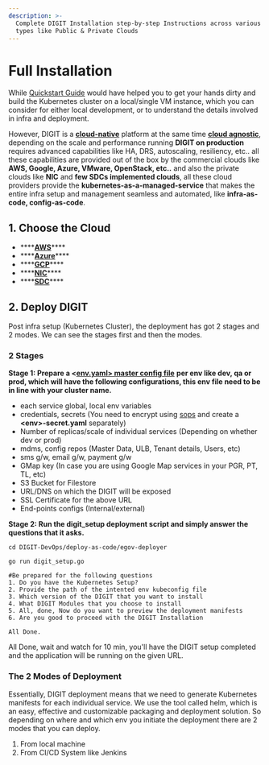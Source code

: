 ```yaml
---
description: >-
  Complete DIGIT Installation step-by-step Instructions across various Infra
  types like Public & Private Clouds
---
```


# Full Installation

While [Quickstart Guide](../quickstart.md) would have helped you to get your hands dirty and build the Kubernetes cluster on a local/single VM instance, which you can consider for either local development, or to understand the details involved in infra and deployment.

 However, DIGIT is a [**cloud-native**](https://www.appdynamics.com/topics/what-is-cloud-native-architecture#~3-challenges) platform at the same time [**cloud agnostic**](https://looker.com/definitions/cloud-agnostic#:~:text=Cloud%2Dagnostic%20platforms%20are%20environments,different%20features%20and%20price%20structures.), depending on the scale and performance running **DIGIT on production** requires advanced capabilities like HA, DRS, autoscaling, resiliency, etc.. all these capabilities are provided out of the box by the commercial clouds like **AWS, Google, Azure, VMware, OpenStack, etc..** and also the private clouds like **NIC** and **few SDCs implemented clouds**, all these cloud providers provide the **kubernetes-as-a-managed-service** that makes the entire infra setup and management seamless and automated, like **infra-as-code, config-as-code**. 

## 1. Choose the Cloud

* \*\*\*\*[**AWS**](on-aws.md)\*\*\*\*
* \*\*\*\*[**Azure**](on-azure.md)\*\*\*\*
* \*\*\*\*[**GCP**](on-gcp.md)\*\*\*\*
* \*\*\*\*[**NIC**](on-nic.md)\*\*\*\*
* \*\*\*\*[**SDC**](on-sdc.md)\*\*\*\*

## 2. Deploy DIGIT

Post infra setup \(Kubernetes Cluster\), the deployment has got 2 stages and 2 modes. We can see the stages first and then the modes.

### 2 Stages

**Stage 1: Prepare a &lt;**[**env.yaml&gt; master config file**](https://github.com/egovernments/DIGIT-DevOps/blob/master/deploy-as-code/helm/environments/dev.yaml) **per env like dev, qa or prod, which will have the following configurations, this env file need to be in line with your cluster name.** 

* each service global, local env variables 
* credentials, secrets \(You need to encrypt using [sops](https://github.com/mozilla/sops#updatekeys-command) and create a **&lt;env&gt;-secret.yaml** separately\)
* Number of replicas/scale of individual services  \(Depending on whether dev or prod\)
* mdms, config repos \(Master Data, ULB, Tenant details, Users, etc\)
* sms g/w, email g/w, payment g/w
* GMap key \(In case you are using Google Map services in your PGR, PT, TL, etc\)
* S3 Bucket for Filestore
* URL/DNS on which the DIGIT will be exposed
* SSL Certificate for the above URL
* End-points configs \(Internal/external\)

**Stage 2: Run the digit\_setup deployment script and simply answer the questions that it asks.**

```text
cd DIGIT-DevOps/deploy-as-code/egov-deployer

go run digit_setup.go

#Be prepared for the following questions
1. Do you have the Kubernetes Setup?
2. Provide the path of the intented env kubeconfig file
3. Which version of the DIGIT that you want to install
4. What DIGIT Modules that you choose to install
5. All, done, Now do you want to preview the deployment manifests 
6. Are you good to proceed with the DIGIT Installation

All Done.
```

All Done, wait and watch for 10 min, you'll have the DIGIT setup completed and the application will be running on the given URL.

### The 2 Modes of Deployment

Essentially, DIGIT deployment means that we need to generate Kubernetes manifests for each individual service. We use the tool called helm, which is an easy, effective and customizable packaging and deployment solution. So depending on where and which env you initiate the deployment there are 2 modes that you can deploy.

1. From local machine
2. From CI/CD System like Jenkins













